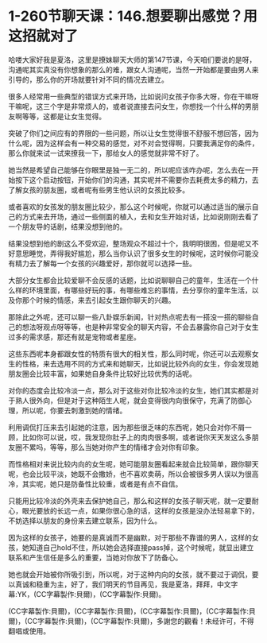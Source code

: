 # 1-260节聊天课：146.想要聊出感觉？用这招就对了

哈喽大家好我是夏洛，这里是撩妹聊天大师的第147节课，今天咱们要说的是呀，沟通呢其实真没有你想象的那么的难，跟女人沟通呢，当然一开始都是要由男人来引导的，那么你的开场就要针对不同的情况去建立。

很多人经常用一些典型的错误方式来开场，比如说问女孩子你多大呀，你在干嘛呀干嘛呢，这三个字是非常烦人的，或者说直接去问女生，你想找一个什么样的男朋友啊等等，这都是让女生觉得。

突破了你们之间应有的界限的一些问题，所以让女生觉得很不舒服不想回答，因为什么呢，因为这样会有一种交易的感觉，对不对会觉得啊，只要我满足你的条件，那么你就来试一试来撩我一下，那给女人的感觉就非常不好了。

她当然是希望自己能够在你眼里是独一无二的，所以呢应该咋办呢，怎么去在一开始按下这个启动按钮，开始你们的沟通，其实呢并不需要你去耗费太多的精力，去了解女孩的朋友圈，或者呢有些男生他认识的女孩比较多。

或者喜欢的女孩发的朋友圈比较少，那么这个时候呢，你就可以通过适当的展示自己的方式来去开场，通过一些侧面的植入，去和女生开始对话，比如说刚刚去看了一个朋友导的话剧，结果没想到他的。

结果没想到他的剧这么不受欢迎，整场观众不超过十个，我明明很困，但是呢又不好意思睡觉，弄得我好尴尬，那么当你认识了很多女生的时候呢，这时候你可能没有精力去了解每一个女孩的兴趣爱好，那你就可以选择一些。

大部分女生都会比较爱聊不会反感的话题，比如说聊聊自己的童年，生活在一个什么样的环境里面，有哪些好玩的事，有哪些难忘的事情，去分享你的童年生活，以及你那个时候的情感，来去引起女生跟你聊天的兴趣。

那除此之外呢，还可以聊一些八卦娱乐新闻，针对热点呢去有一搭没一搭的聊些自己的想法呀观点呀等等，也是种非常安全的聊天内容，不会去暴露你自己对于女生过多的需求感，那还有就是宠物或者星座。

这些东西呢本身都跟女性的特质有很大的相关性，那么同时呢，你还可以去观察女生的性格，来去选用不同的方式来和她聊天，比如说比较外向的女生，你会发现她朋友圈会比较丰富，如果她自身条件比较好比较优秀的话呢。

对你的态度会比较冷淡一点，那么对于这些对你比较冷淡的女生，她们其实都是对于熟人很外向，但是对于这种陌生人呢，就会变得很内向很保守，充满了防御心理，所以呢，你要去刺激到她的情绪。

利用调侃打压来去引起她的注意，因为那些很乏味的东西呢，她只会对你不屑一顾，比如你可以说，哎，我发现你肚子上的肉肉很多啊，或者说你天天发这么多朋友圈不累吗，等等，那么当她对你产生的情绪才会对你有印象。

而性格相对来说比较内向的女生呢，她可能朋友圈看起来就会比较简单，跟你聊天呢，也会比较平淡，她既不会撒娇，也不喜欢卖萌，所以会被很多男人误以为很高冷，其实呢，她只是防备性比较重，或者是有点不自信。

只能用比较冷淡的外壳来去保护她自己，那么和这样的女孩子聊天呢，就一定要耐心，眼光要放的长远一点，如果你很心急的话，这样的女孩是没办法轻易拿下的，不妨选择以朋友的身份来去建立联系，因为什么。

因为这样的女孩子，她要的是真诚而不是幽默，对于那些不靠谱的男人，这样的女孩，她知道自己hold不住，所以她会选择直接pass掉，这个时候呢，就显出建立联系和产生信任是多么的重要，当她对你放下了防备心。

她也就会开始被你所吸引到，所以呢，对于这种内向的女孩，就不要过于调侃，要以真诚和稳重为主，好了，我们明天的节目再见，我是夏洛，拜拜，中文字幕:YK，(CC字幕製作:貝爾)，(CC字幕製作:貝爾)。

(CC字幕製作:貝爾)，(CC字幕製作:貝爾)，(CC字幕製作:貝爾)，(CC字幕製作:貝爾)，(CC字幕製作:貝爾)，(CC字幕製作:貝爾)，多謝您的觀看！未经许可，不得翻唱或使用。


